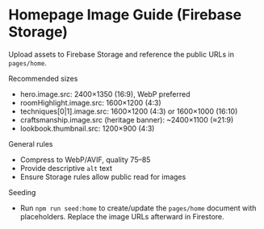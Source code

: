 # Homepage Image Guide (Firebase Storage)

Upload assets to Firebase Storage and reference the public URLs in `pages/home`.

Recommended sizes
- hero.image.src: 2400×1350 (16:9), WebP preferred
- roomHighlight.image.src: 1600×1200 (4:3)
- techniques[0|1].image.src: 1600×1200 (4:3) or 1600×1000 (16:10)
- craftsmanship.image.src (heritage banner): ~2400×1100 (≈21:9)
- lookbook.thumbnail.src: 1200×900 (4:3)

General rules
- Compress to WebP/AVIF, quality 75–85
- Provide descriptive `alt` text
- Ensure Storage rules allow public read for images

Seeding
- Run `npm run seed:home` to create/update the `pages/home` document with placeholders. Replace the image URLs afterward in Firestore.
